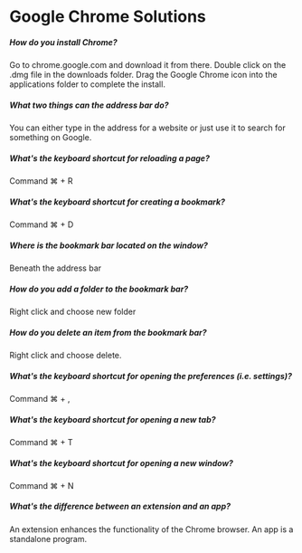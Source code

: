 # Google Chrome Solutions

##### How do you install Chrome?

Go to chrome.google.com and download it from there. Double click on the .dmg file in the downloads folder. Drag the Google Chrome icon into the applications folder to complete the install.

##### What two things can the address bar do?

You can either type in the address for a website or just use it to search for something on Google.

##### What's the keyboard shortcut for reloading a page?

Command ⌘ + R

##### What's the keyboard shortcut for creating a bookmark?

Command ⌘ + D

##### Where is the bookmark bar located on the window?

Beneath the address bar

##### How do you add a folder to the bookmark bar?

Right click and choose new folder

##### How do you delete an item from the bookmark bar?

Right click and choose delete.

##### What's the keyboard shortcut for opening the preferences (i.e. settings)?

Command ⌘ + ,

##### What's the keyboard shortcut for opening a new tab?

Command ⌘ + T

##### What's the keyboard shortcut for opening a new window?

Command ⌘ + N

##### What's the difference between an extension and an app?

An extension enhances the functionality of the Chrome browser. An app is a standalone program.
